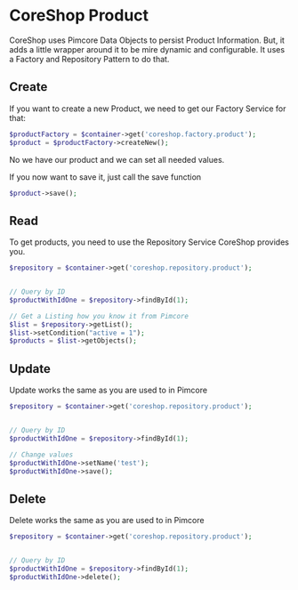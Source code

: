 # CoreShop Product

CoreShop uses Pimcore Data Objects to persist Product Information. But, it adds a little wrapper around it to be mire
dynamic and configurable. It uses a Factory and Repository Pattern to do that.

## Create

If you want to create a new Product, we need to get our Factory Service for that:

```php
$productFactory = $container->get('coreshop.factory.product');
$product = $productFactory->createNew();
```

No we have our product and we can set all needed values.

If you now want to save it, just call the save function

```php
$product->save();
```

## Read

To get products, you need to use the Repository Service CoreShop provides you.

```php
$repository = $container->get('coreshop.repository.product');


// Query by ID
$productWithIdOne = $repository->findById(1);

// Get a Listing how you know it from Pimcore
$list = $repository->getList();
$list->setCondition("active = 1");
$products = $list->getObjects();

```

## Update

Update works the same as you are used to in Pimcore

```php
$repository = $container->get('coreshop.repository.product');


// Query by ID
$productWithIdOne = $repository->findById(1);

// Change values
$productWithIdOne->setName('test');
$productWithIdOne->save();
```

## Delete

Delete works the same as you are used to in Pimcore

```php
$repository = $container->get('coreshop.repository.product');


// Query by ID
$productWithIdOne = $repository->findById(1);
$productWithIdOne->delete();
```